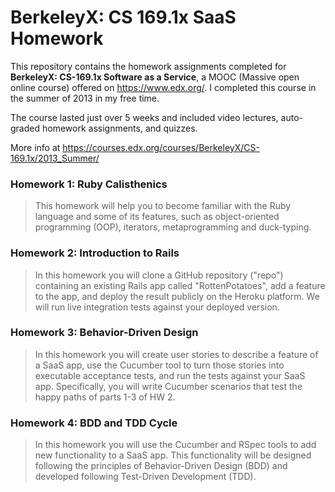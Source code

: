 BerkeleyX: CS 169.1x SaaS Homework
==================

This repository contains the homework assignments completed for __BerkeleyX: CS-169.1x Software as a Service__, a MOOC (Massive open online course) offered on https://www.edx.org/.
I completed this course in the summer of 2013 in my free time.

The course lasted just over 5 weeks and included video lectures, auto-graded homework assignments, and quizzes.

More info at https://courses.edx.org/courses/BerkeleyX/CS-169.1x/2013_Summer/

### Homework 1: Ruby Calisthenics ###
> This homework will help you to become familiar with the Ruby language and some of its features, such as object-oriented programming (OOP), iterators, metaprogramming and duck-typing.

### Homework 2: Introduction to Rails ###
> In this homework you will clone a GitHub repository ("repo") containing an existing Rails app called "RottenPotatoes", add a feature to the app, and deploy the result publicly on the Heroku platform. We will run live integration tests against your deployed version.

### Homework 3: Behavior-Driven Design ###
> In this homework you will create user stories to describe a feature of a SaaS app, use the Cucumber tool to turn those stories into executable acceptance tests, and run the tests against your SaaS app. Specifically, you will write Cucumber scenarios that test the happy paths of parts 1-3 of HW 2.

### Homework 4: BDD and TDD Cycle ###
> In this homework you will use the Cucumber and RSpec tools to add new functionality to a SaaS app. This functionality will be designed following the principles of Behavior-Driven Design (BDD) and developed following Test-Driven Development (TDD).
